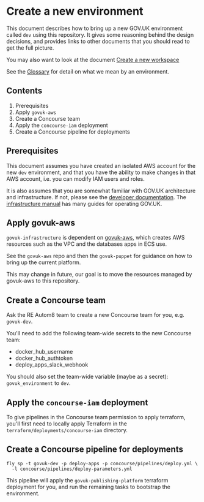# Create a new environment

This document describes how to bring up a new GOV.UK environment called `dev`
using this repository. It gives some reasoning behind the design decisions,
and provides links to other documents that you should read to get the full
picture.

You may also want to look at the document [Create a new workspace][]

See the [Glossary][] for detail on what we mean by an environment.

[Create a new workspace]: ./create-a-new-workspace.md
[Glossary]: ./glossary.md

## Contents

1. Prerequisites
1. Apply `govuk-aws`
1. Create a Concourse team
1. Apply the `concourse-iam` deployment
1. Create a Concourse pipeline for deployments

## Prerequisites

This document assumes you have created an isolated AWS account for the new
`dev` environment, and that you have the ability to make changes in that AWS
account, i.e. you can modify IAM users and roles.

It is also assumes that you are somewhat familiar with GOV.UK architecture and
infrastructure. If not, please see the [developer documentation][]. The
[infrastructure manual][] has many guides for operating GOV.UK.

[developer documentation]: https://docs.publishing.service.gov.uk/#infrastructure
[infrastructure manual]: https://docs.publishing.service.gov.uk/manual.html#infrastructure

## Apply govuk-aws

`govuk-infrastructure` is dependent on [govuk-aws][], which creates AWS
resources such as the VPC and the databases apps in ECS use.

See the `govuk-aws` repo and then the `govuk-puppet` for guidance on how to
bring up the current platform.

This may change in future, our goal is to move the resources managed by govuk-aws
to this repository.

[govuk-aws]: https://github.com/alphagov/govuk-aws

## Create a Concourse team

Ask the RE Autom8 team to create a new Concourse team for you, e.g. `govuk-dev`.

You'll need to add the following team-wide secrets to the new Concourse team:

* docker_hub_username
* docker_hub_authtoken
* deploy_apps_slack_webhook

You should also set the team-wide variable (maybe as a secret):
`govuk_environment` to `dev`.

## Apply the `concourse-iam` deployment

To give pipelines in the Concourse team permission to apply terraform, you'll
first need to locally apply Terraform in the `terraform/deployments/concourse-iam`
directory.

## Create a Concourse pipeline for deployments

```
fly sp -t govuk-dev -p deploy-apps -p concourse/pipelines/deploy.yml \
  -l concourse/pipelines/deploy-parameters.yml
```

This pipeline will apply the `govuk-publishing-platform` terraform deployment
for you, and run the remaining tasks to bootstrap the environment.
